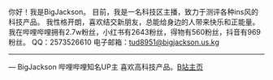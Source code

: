你好！我是BigJackson。
目前，我是一名科技区主播，致力于测评各种ins风的科技产品。
我性格开朗，喜欢结交新朋友，总能给身边的人带来快乐和正能量。
我在哔哩哔哩拥有2.7w粉丝，小红书有2643粉丝，得物有560粉丝，抖音有969粉丝。
QQ：2573526610
电子邮箱：tud8951@bigjackson.us.kg

****
— BigJackson 哔哩哔哩知名UP主 喜欢高科技产品。[B站主页](https://b23.tv/F3Lr8Pu)